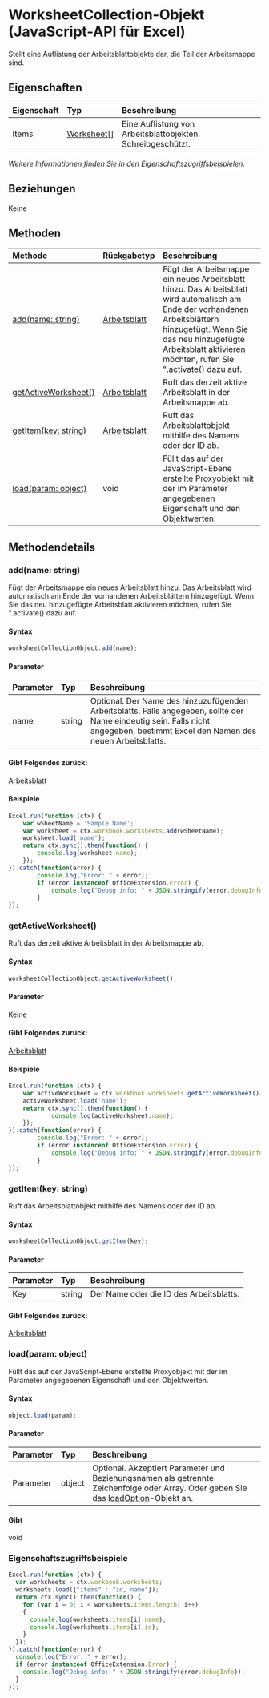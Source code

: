 # WorksheetCollection-Objekt (JavaScript-API für Excel)

Stellt eine Auflistung der Arbeitsblattobjekte dar, die Teil der Arbeitsmappe sind.

## Eigenschaften

| Eigenschaft     | Typ   |Beschreibung
|:---------------|:--------|:----------|
|Items|[Worksheet[]](worksheet.md)|Eine Auflistung von Arbeitsblattobjekten. Schreibgeschützt.|

_Weitere Informationen finden Sie in den Eigenschaftszugriffs[beispielen.](#beispielen.)_

## Beziehungen
Keine


## Methoden

| Methode           | Rückgabetyp    |Beschreibung|
|:---------------|:--------|:----------|
|[add(name: string)](#addname-string)|[Arbeitsblatt](worksheet.md)|Fügt der Arbeitsmappe ein neues Arbeitsblatt hinzu. Das Arbeitsblatt wird automatisch am Ende der vorhandenen Arbeitsblättern hinzugefügt. Wenn Sie das neu hinzugefügte Arbeitsblatt aktivieren möchten, rufen Sie ".activate() dazu auf.|
|[getActiveWorksheet()](#getactiveworksheet)|[Arbeitsblatt](worksheet.md)|Ruft das derzeit aktive Arbeitsblatt in der Arbeitsmappe ab.|
|[getItem(key: string)](#getitemkey-string)|[Arbeitsblatt](worksheet.md)|Ruft das Arbeitsblattobjekt mithilfe des Namens oder der ID ab.|
|[load(param: object)](#loadparam-object)|void|Füllt das auf der JavaScript-Ebene erstellte Proxyobjekt mit der im Parameter angegebenen Eigenschaft und den Objektwerten.|

## Methodendetails


### add(name: string)
Fügt der Arbeitsmappe ein neues Arbeitsblatt hinzu. Das Arbeitsblatt wird automatisch am Ende der vorhandenen Arbeitsblättern hinzugefügt. Wenn Sie das neu hinzugefügte Arbeitsblatt aktivieren möchten, rufen Sie ".activate() dazu auf.

#### Syntax
```js
worksheetCollectionObject.add(name);
```

#### Parameter
| Parameter    | Typ   |Beschreibung|
|:---------------|:--------|:----------|
|name|string|Optional. Der Name des hinzuzufügenden Arbeitsblatts. Falls angegeben, sollte der Name eindeutig sein. Falls nicht angegeben, bestimmt Excel den Namen des neuen Arbeitsblatts.|

#### Gibt Folgendes zurück:
[Arbeitsblatt](worksheet.md)

#### Beispiele

```js
Excel.run(function (ctx) { 
    var wSheetName = 'Sample Name';
    var worksheet = ctx.workbook.worksheets.add(wSheetName);
    worksheet.load('name');
    return ctx.sync().then(function() {
        console.log(worksheet.name);
    });
}).catch(function(error) {
        console.log("Error: " + error);
        if (error instanceof OfficeExtension.Error) {
            console.log("Debug info: " + JSON.stringify(error.debugInfo));
        }
});
```


### getActiveWorksheet()
Ruft das derzeit aktive Arbeitsblatt in der Arbeitsmappe ab.

#### Syntax
```js
worksheetCollectionObject.getActiveWorksheet();
```

#### Parameter
Keine

#### Gibt Folgendes zurück:
[Arbeitsblatt](worksheet.md)

#### Beispiele

```js
Excel.run(function (ctx) {  
    var activeWorksheet = ctx.workbook.worksheets.getActiveWorksheet();
    activeWorksheet.load('name');
    return ctx.sync().then(function() {
            console.log(activeWorksheet.name);
    });
}).catch(function(error) {
        console.log("Error: " + error);
        if (error instanceof OfficeExtension.Error) {
            console.log("Debug info: " + JSON.stringify(error.debugInfo));
        }
});
```


### getItem(key: string)
Ruft das Arbeitsblattobjekt mithilfe des Namens oder der ID ab.

#### Syntax
```js
worksheetCollectionObject.getItem(key);
```

#### Parameter
| Parameter    | Typ   |Beschreibung|
|:---------------|:--------|:----------|
|Key|string|Der Name oder die ID des Arbeitsblatts.|

#### Gibt Folgendes zurück:
[Arbeitsblatt](worksheet.md)

### load(param: object)
Füllt das auf der JavaScript-Ebene erstellte Proxyobjekt mit der im Parameter angegebenen Eigenschaft und den Objektwerten.

#### Syntax
```js
object.load(param);
```

#### Parameter
| Parameter    | Typ   |Beschreibung|
|:---------------|:--------|:----------|
|Parameter|object|Optional. Akzeptiert Parameter und Beziehungsnamen als getrennte Zeichenfolge oder Array. Oder geben Sie das [loadOption](loadoption.md)-Objekt an.|

#### Gibt 
void
### Eigenschaftszugriffsbeispiele
```js
Excel.run(function (ctx) {
  var worksheets = ctx.workbook.worksheets;
  worksheets.load({"items" : "id, name"});
  return ctx.sync().then(function() {
    for (var i = 0; i < worksheets.items.length; i++)
    {
      console.log(worksheets.items[i].name);
      console.log(worksheets.items[i].id);
    }
  });
}).catch(function(error) {
  console.log("Error: " + error);
  if (error instanceof OfficeExtension.Error) {
    console.log("Debug info: " + JSON.stringify(error.debugInfo));
  }
});
```
